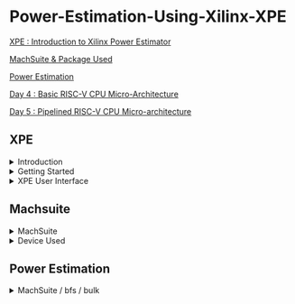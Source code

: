 # Power-Estimation-Using-Xilinx-XPE

[XPE : Introduction to Xilinx Power Estimator](#XPE)

[MachSuite & Package Used](#Machsuite)

[Power Estimation](#Power-Estimation)

[Day 4 : Basic RISC-V CPU Micro-Architecture](#day-4)

[Day 5 : Pipelined RISC-V CPU Micro-architecture](#day-5)

## XPE 

<details> 
<summary> Introduction </summary>

Xilinx Power Estimator (XPE) is a power estimating tool commonly used in the pre-design and pre-implementation stages of a project. For our application, XPE helps with device selection, architectural evaluation, choosing the right power supply components, and selecting components for thermal control.

To compute the expected power distribution, XPE takes into account toggling rates, I/O loading, resource utilization in your design, and a host of other aspects that it integrates with the device models. The device models are taken via extrapolation, modeling, and/or measurements. Two main sets of inputs determine the accuracy of XPE:
  - Information we enter into the tool, such as device consumption, component configuration, clock, enable, and toggling rates
  - Integrated device data models within the tool

We provide as much complete and realistic information as we can for our application to be estimated accurately. Unrealistic estimations can arise when a particular feature of the design is modeled too conservatively or when the design is not sufficiently understood.

</details>

<details> 
<summary> Getting Started </summary>

1. Microsoft Office 365 must be installed before using XPE.
2. For the device we are targeting, we get the most recent spreadsheet available. The XPE spreadsheets are available [here](https://www.xilinx.com/products/technology/power/xpe.html)
3. Verify that macro executions are permitted in the Microsoft Excel settings. Several macros included in the XPE spreadsheet are used by XPE.

Because power estimation for programmable devices, such as FPGAs, is highly reliant on the quantity and arrangement of logic in the design, it is a complicated procedure. The power estimation procedure needs precise input numbers, such as resource utilization, clock rates, and toggling rates, in order to generate reliable estimations.

We need the following in order to provide the minimal input required for XPE to estimate power with a decent degree of accuracy:
- A target device-package-grade combination
- A good estimate of resources we expect to use in the design (for example, flip-flops, look-up tables, I/Os, block RAMs, DCMs or MMCMs, and PLLs.)
- The clock frequency or frequencies for the design
- An estimate of the data toggle rates for the design
- The external memory and transceiver based interfaces with their data rates for the design
- The thermal environment in which the design operates

Generally speaking, enter as much information as you can about the design and then set the rest of the options to default. We can calculate the device's power supply and heat dissipation needs using this method.

</details>

<details> 
<summary> XPE User Interface </summary>

We can enter and modify all of the environment and device parameters on the Summary sheet. A summary of the power distribution is also shown on this sheet, along with options for data import into XPE, results export, and global setting adjustments.


![summary](https://github.com/mavi62/RISC-V/assets/57127783/b1fc0884-950d-4d5d-9e33-ee8b8bf0b939)


### Using the Settings Panel

To configure the device, board, cooling, and ISE or AMD VivadoTM Design Suite parameters, use the parameters page. The targeted device determines how this panel changes. The figure below shows an example of a Kintex UltraScale device.

Certain options rely on other settings. The dependent cell transforms to a gray background and loses its ability to be edited at that point.


![settings](https://github.com/mavi62/RISC-V/assets/57127783/e794ebdd-af32-4e3c-84f9-ee38f92f48ab)


### Using the XPE Toolbar

XPE facilitates the import of data from various sources and enables global configuration changes to facilitate data entry into the tool. The toolbar is displayed in the figure that follows:


![toolbar](https://github.com/mavi62/RISC-V/assets/57127783/de950195-08ee-462c-b972-fca21b0d22d8)


</details>

## Machsuite

<details> 
<summary> MachSuite </summary>

MachSuite is a benchmark suite intended for accelerator-centric research.

To know more about it check [here](https://github.com/breagen/MachSuite)

I utilized [HLS Vitis](https://www.xilinx.com/products/design-tools/vitis/vitis-hls.html) to synthesize the C/C++ codes from Machsuite into verilog files, which I then used in [Xilinx Vivado](https://www.xilinx.com/products/design-tools/vivado.html) to further synthesize the design.

</details>

<details> 
<summary> Device Used </summary>

For the project I have used [xcku035-fbva900-1-c](https://docs.xilinx.com/v/u/en-US/ug475_7Series_Pkg_Pinout).

This figure shows the I/O Banks in the device.


![pinout - 1](https://github.com/mavi62/RISC-V/assets/57127783/9dfe9f10-a58c-44e6-835c-9d1c03842efb)


This figure shows the Configuration/Power diagram


![pinout - 2](https://github.com/mavi62/RISC-V/assets/57127783/f08c5eec-58f8-4ad7-b13d-a31359567523)


Banks in FBVA900 package.


![banks](https://github.com/mavi62/RISC-V/assets/57127783/61aa99a3-d322-43cb-8d53-339d03c9d1f1)


</details>

## Power Estimation

<details> 
<summary> MachSuite / bfs / bulk </summary>

The following image shows the process of converting the C/C++ file to verilog using vitis


![hls](https://github.com/mavi62/RISC-V/assets/57127783/e1f7b4ba-b9c0-4969-9d77-67f2a1d1bc47)


The procedure of utilizing Xilinx Vivado to determine the design's power is summed up in the graphic below.


![synth_vivado](https://github.com/mavi62/RISC-V/assets/57127783/32836b28-bcd7-4155-b393-fa9a8d30191b)


This image displays the power estimate for the design in advance using XPE.


![xpe_summary](https://github.com/mavi62/RISC-V/assets/57127783/614a6fa5-7956-4042-8b11-6726274251aa)


The i/o used in the design is displayed in this picture.


![xpe_io](https://github.com/mavi62/RISC-V/assets/57127783/7c0c3152-eb69-4163-b3ac-8600b320c5b9)


The static current by supply is displayed in this graphic.


![static_current _supply](https://github.com/mavi62/RISC-V/assets/57127783/069bcd6d-0b90-4719-ad6d-940246e58c89)


This graph displays the overall power used by the design versus the design's static power consumption.


![total_vs_static](https://github.com/mavi62/RISC-V/assets/57127783/3ca0f017-c67e-4770-8ac5-450886f6a444)


<details>

<details> 
<summary> MachSuite / bfs / queue </summary>

The following image shows the process of converting the C/C++ file to verilog using vitis


![hls](https://github.com/mavi62/RISC-V/assets/57127783/a2ad9cc8-e906-4bf2-8ad3-e6c9cad47079)


The procedure of utilizing Xilinx Vivado to determine the design's power is summed up in the graphic below.


![synth_vivado](https://github.com/mavi62/RISC-V/assets/57127783/5a3a1c1a-9c7c-4ed1-b374-9a479a27075d)


This image displays the power estimate for the design in advance using XPE.


![xpe_summary](https://github.com/mavi62/RISC-V/assets/57127783/7fc39b4d-a840-4aaf-948c-935373846385)


The i/o used in the design is displayed in this picture.


![xpe_io](https://github.com/mavi62/RISC-V/assets/57127783/6bac1382-8804-41d8-9ce3-67e5d336ab1e)


The static current by supply is displayed in this graphic.


![static_current_supply](https://github.com/mavi62/RISC-V/assets/57127783/3e4c50fa-48d7-4584-bad2-df0820994448)


This graph displays the overall power used by the design versus the design's static power consumption.


![total_vs_static](https://github.com/mavi62/RISC-V/assets/57127783/9ab43755-92ad-450e-8024-70548645f0e4)


